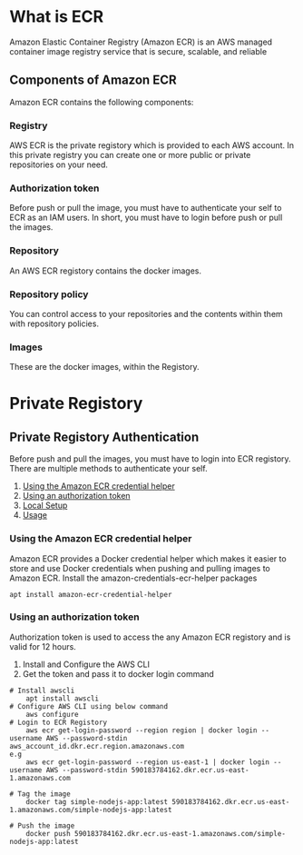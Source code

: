 # What is ECR
Amazon Elastic Container Registry (Amazon ECR) is an AWS managed container image registry service that is secure, scalable, and reliable

## Components of Amazon ECR
Amazon ECR contains the following components:

### Registry
AWS ECR is the private registory which is provided to each AWS account. In this private registry you can create one or more public or private repositories on your need.
### Authorization token
Before push or pull the image, you must have to authenticate your self to ECR as an IAM users. In short, you must have to login before push or pull the images.
### Repository
An AWS ECR registory contains the docker images.
### Repository policy
You can control access to your repositories and the contents within them with repository policies.
### Images
These are the docker images, within the Registory.

# Private Registory
## Private Registory Authentication
Before push and pull the images, you must have to login into ECR registory. There are multiple methods to authenticate your self.

1. [Using the Amazon ECR credential helper](#Using-the-Amazon-ECR-credential-helper)
2. [Using an authorization token](#Using-an-authorization-token)
3. [Local Setup](#local-setup)
4. [Usage](#usage)

### Using the Amazon ECR credential helper
Amazon ECR provides a Docker credential helper which makes it easier to store and use Docker credentials when pushing and pulling images to Amazon ECR. Install the amazon-credentials-ecr-helper packages

```
apt install amazon-ecr-credential-helper
```
### Using an authorization token
Authorization token is used to access the any Amazon ECR registory and is valid for 12 hours.

1. Install and Configure the AWS CLI
2. Get the token and pass it to docker login command

```
# Install awscli
    apt install awscli
# Configure AWS CLI using below command
    aws configure
# Login to ECR Registory
    aws ecr get-login-password --region region | docker login --username AWS --password-stdin aws_account_id.dkr.ecr.region.amazonaws.com
e.g
    aws ecr get-login-password --region us-east-1 | docker login --username AWS --password-stdin 590183784162.dkr.ecr.us-east-1.amazonaws.com

# Tag the image
    docker tag simple-nodejs-app:latest 590183784162.dkr.ecr.us-east-1.amazonaws.com/simple-nodejs-app:latest

# Push the image
    docker push 590183784162.dkr.ecr.us-east-1.amazonaws.com/simple-nodejs-app:latest
```
